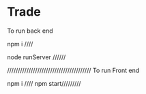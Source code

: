 # Trade
To run back end 

npm i 
////



node runServer
//////


///////////////////////////////////////
To run Front end 

npm i  ////
npm start/////////
